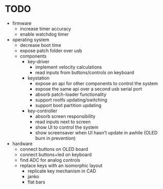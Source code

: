 # TODO
- firmware
  - increase timer accuracy
  - enable watchdog timer
- operating system
  - decrease boot time
  - expose patch folder over usb
  - components
    - key-driver
      - implement velocity calculations
      - read inputs from buttons/controls on keyboard
    - keystation
      - expose an api for other components to control the system
      - expose the same api over a second usb serial port 
      - absorb patch-loader functionality
      - support rootfs updating/switching
      - support boot partition updating
    - key-controller
      - absorb screen responsibility
      - read inputs next to screen
      - show UI to control the system
      - show screensaver when UI hasn't update in awhile (OLED burn in prevention)
- hardware
  - connect buttons on OLED board
  - connect buttons+led on keyboard
  - find ADC for analog controls
  - replace keys with an isomorphic layout
    - replicate key mechanism in CAD
    - janko
    - flat bars